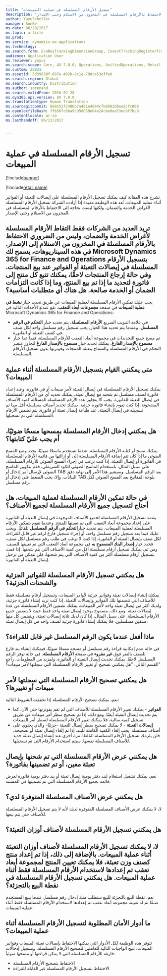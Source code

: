 ```yaml
---
title: "تسجيل الأرقام المسلسلة في عملية المبيعات"
description: "تشرح هذه المقالة كيف يمكنك تسجيل الأرقام المسلسلة على إيصالات التعبئة أو الفواتير أثناء عملية المبيعات. تُعد هذه الوظيفة مفيدة إذا أرادت الشركة تسجيل الأرقام المسلسلة لأغراض الخدمة والضمان، ولكنها ليست بحاجة إلى الاحتفاظ بالأرقام المسلسلة في المخزون من الاستلام وحتى الإصدار."
author: YuyuScheller
manager: AnnBe
ms.date: 06/20/2017
ms.topic: article
ms.prod: 
ms.service: dynamics-ax-applications
ms.technology: 
ms.search.form: EcoResTrackingDimensionGroup, InventTrackingRegisterTrans, SalesEditLines, SalesTable
audience: Application User
ms.reviewer: yuyus
ms.search.scope: Core, AX 7.0.0, Operations, UnifiedOperations, Retail
ms.custom: 28931
ms.assetid: 5d39630f-607e-492b-8c1e-790ca53effa0
ms.search.region: Global
ms.search.industry: Distribution
ms.author: sorenand
ms.search.validFrom: 2016-02-28
ms.dyn365.ops.version: AX 7.0.0
ms.translationtype: Human Translation
ms.sourcegitcommit: 869151f2486b7a481e4694cfb6992d0ee2cfc008
ms.openlocfilehash: ffb567c0ba9c95d059e64e24cbe0ea53ec9f7bc9
ms.contentlocale: ar-sa
ms.lasthandoff: 06/13/2017


---
```


# <a name="register-serial-numbers-in-the-sales-process"></a>تسجيل الأرقام المسلسلة في عملية المبيعات

[!include[banner](../includes/banner.md)]

[!include[retail name](../includes/retail-name.md)]

تشرح هذه المقالة كيف يمكنك تسجيل الأرقام المسلسلة على إيصالات التعبئة أو الفواتير أثناء عملية المبيعات. تُعد هذه الوظيفة مفيدة إذا أرادت الشركة تسجيل الأرقام المسلسلة لأغراض الخدمة والضمان، ولكنها ليست بحاجة إلى الاحتفاظ بالأرقام المسلسلة في المخزون من الاستلام وحتى الإصدار.

تريد العديد من الشركات فقط التقاط الأرقام المسلسلة لأغراض الخدمة والضمان، وليس من الضروري الاحتفاظ بالأرقام المسلسلة في المخزون من الاستلام إلى الإصدار. في هذه السيناريوهات، يسمح لك Microsoft Dynamics 365 for Finance and Operations بتسجيل الأرقام المسلسلة‬ في إيصالات التعبئة أو الفواتير عند بيع المنتجات. وفي حالة إرجاع المنتجات لاحقًا، يمكنك تتبع كل منتج إلى فاتورة لتحديد ما إذا تم بيع المنتج، وما إذا كانت التزامات الضمان أو الخدمة صالحة.
هل هناك أي متطلبات أساسية؟
----------------------------

يجب عليك تمكين الأرقام المسلسلة لعملية المبيعات عن طريق تحديد خيار **نشط في عملية المبيعات‬** في صفحة **مجموعات أبعاد التعقب**. تقع عندئذٍ الأحداث التالية في Microsoft Dynamics 365 for Finance and Operations:
-   في علامة التبويب السريع **الأرقام المسلسلة**، يتم تحديد خيار **التحكم في الرقم المسلسل**. وعندما يتم تحديد هذا الخيار، يجب تسجيل رقم مسلسل واحد لكل صنف في كشف التعبئة أو الفاتورة.
-   تم مسح جميع التحديدات في مجموعة أبعاد التعقب للأرقام المسلسلة، فيما عدا خيار **مسموح بالإصدار الفارغ‬**. يمكنك تحديد خيار **مسموح بالإصدار الفارغ‬** لتجاوز عنصر التحكم في الأرقام المسلسلة والسماح بتعبئة المنتجات وفوترتها بدون تسجيل الأرقام المسلسلة.

## <a name="when-do-i-register-serial-numbers-during-the-sales-process"></a>متى يمكنني القيام بتسجيل الأرقام المسلسلة أثناء عملية المبيعات؟
يمكنك تسجيل الأرقام المسلسلة في إيصال التعبئة لأمر مبيعات أو في فاتورة. وعند إعداد فاتورة لصنف مسلسل تم شحنه مع إيصال تعبئة، يمكنك تحديد أي من الأرقام المسلسلة في إيصال التعبئة للفاتورة. يجب ألا يتجاوز عدد الأرقم المسلسلة المسجَّلة كمية الأصناف المشحونة. إذا كنت تقوم بإنشاء فاتورة جزئية، يمكنك تحديد أصناف مسلسلة أقل مما تم تسجيله في إيصال التعبئة. عند طباعة إيصال تعبئة أو فاتورة، يتم تضمين الأرقام المسلسلة التي تم تسجيلها.

## <a name="can-i-enter-serial-numbers-by-scanning-them-or-do-i-have-to-type-them"></a>هل يمكنني إدخال الأرقام المسلسلة بمسحها مسحًا ضوئيًا، أم يجب عليّ كتابتها؟
يمكنك مسح أو كتابة الأرقام المسلسلة. عندما تستخدم ماسحًا ضوئيًا، يحدد وضع المسح الضوئي ما إذا كان تتم إضافة الأرقام المسلسلة إلى أو إزالتها من قائمة الأرقام المسلسلة في الفاتورة أو إيصال التعبئة. إذا كنت ترغب في إجراء المسح الضوئي للأرقام المسلسلة، على سبيل المثال، باستخدام الماسح الضوئي للكود الشريطي، فقم بتكوين الماسح الضوئي لإرسال أمر إدخال أو TAB بعد الرقم المسلسل. وسيشير هذا الأمر إلى نهاية دفق البيانات. وإلا، يجب الضغط على إدخال أو TAB بلوحة المفاتيح بعد المسح الضوئي لكل رقم مسلسل.

## <a name="if-i-enable-serial-numbers-for-the-sales-process-do-i-have-to-register-all-serial-numbers-for-all-items"></a>في حالة تمكين الأرقام المسلسلة لعملية المبيعات، هل أحتاج لتسجيل جميع الأرقام المسلسلة لجميع الأصناف؟
يعتمد تسجيل الأرقام المسلسلة لجميع الأصناف الموجودة في إيصال التعبئة أو الفاتورة على إعداد مجموعة أبعاد التعقب التي تم تعيينها للمنتج. وعندما تقوم بتمكين الأرقام المسلسلة لعملية المبيعات، يتم تحديد خيار**التحكم في الرقم المسلسل‬** تلقائيًا. ويجب عليك فيما بعد تسجيل رقم مسلسل واحد، أو إجراء تسجيل فارغ لرقم غير قابل للقراءة، لكل صنف بإيصال التعبئة أو الفاتورة. إذا كنت لا ترغب في طلب رقم مسلسل لكل صنف، فحدد خيار **إصدار البنك المسموح به** في مجموعة أبعاد التعقب التي تم تعيينها للصنف. ومن ثم، يمكنك تسجيل أرقام مسلسلة أقل من كمية الأصناف التي يتم شحنها. إذا قمت بتسجيل أرقام مسلسلة أكثر من كمية الأصناف التي يتم شحنها، فلن تتمكن من ترحيل إيصال التعبئة أو الفاتورة.

## <a name="can-i-register-serial-numbers-for-partial-invoices-and-partial-shipments"></a>هل يمكنني تسجيل الأرقام المسلسلة للفواتير الجزئية والشحنات الجزئية؟
يمكنك إنشاء إيصالات تعبئة وفواتير جزئية لأوامر المبيعات، وتسجيل أرقام مسلسلة فقط للأصناف التي تتضمنها تلك الفواتير وإيصالات التعبئة. إذا كنت تريد إنشاء فاتورة جزئية، ولديك أكثر من إيصال تعبئة واحد لأمر المبيعات، يمكنك تضمين الأرقام المسلسلة من عدة إيصالات تعبئة. ومع ذلك، مسموح بوجود إيصال تعبئة واحد فقط حيث لا يتضمن جميع الأرقام المسلسلة. على سبيل المثال، إذا كان لديك ثلاثة إيصالات تعبئة، ويتضمن كل منها صنفين مسلسلين، فلا يمكنك إنشاء فاتورة جزئية لصنف واحد من كل إيصال تعبئة.

## <a name="what-do-i-do-when-a-serial-number-isnt-readable"></a>ماذا أفعل عندما يكون الرقم المسلسل غير قابل للقراءة؟
في حالة عدم إمكانية قراءة رقم مسلسل أو مسحه مسحًا ضوئيًا، فيمكنك إنشاء بند فارغ للصنف بالنقر فوق **غير مقروء** في صفحة **الأرقام المسلسلة**. في حالة توفر الرقم المسلسل لاحقًا، يمكنك تحديث إيصال التعبئة أو الفاتورة. ولمزيد من المعلومات، راجع القسم التالي، "هل يمكنني تصحيح أو تغيير الأرقام المسلسلة التي سجلتها لأمر مبيعات؟"

## <a name="can-i-correct-or-change-the-serial-numbers-that-i-have-registered-for-a-sales-order"></a>هل يمكنني تصحيح الأرقام المسلسلة التي سجلتها لأمر مبيعات أو تغييرها؟
نعم، يمكنك تصحيح الأرقام المسلسلة إذا تحققت الشروط التالية:
-   **الفواتير** - يمكنك تغيير الأرقام المسلسلة للأصناف التي لم تقم بفوترتها حتى الآن. كما يتم تحديث إيصال التعبئة أيضًا. ومع ذلك، إذا تم تصحيح سطر أمر مبيعات عن طريق تسجيل كمية سالبة، فلا يمكنك تغيير الأرقام المسلسلة لسطر أمر المبيعات.
-   **إيصالات التعبئة** - لا يمكنك تصحيح سطر إيصال التعبئة -جزئيًا- والذي يحتوي على أصناف مسلسلة. يجب إلغاء الكمية الكاملة للبند. إذا تم إلغاء إيصال تعبئة أو تصحيحه، فلن يلزمك تسجيل الأرقام المسلسلة المُلغاة مرة أخرى عند إنشاء إيصال تعبئة جديد للأصناف المسلسلة نفسها. سيتم استخدام الأرقام التي تم تسجيلها.

## <a name="can-i-view-the-serial-numbers-that-were-shipped-together-with-a-specific-packing-slip-or-that-were-included-on-an-invoice"></a>هل يمكنني عرض الأرقام المسلسلة التي تم شحنها بإيصال تعبئة معين، أو تم تضمينها بفاتورة؟
نعم، يمكنك تشغيل استعلام لبند دفتر يومية إيصال تعبئة أو بند دفتر يومية فاتورة لعرض قائمة بجميع الأرقام المسلسلة التي تم تضمينها في المستند.

## <a name="can-i-view-the-serialized-items-that-i-have-on-hand"></a>هل يمكنني عرض الأصناف المسلسلة المتوفرة لدي؟
لا، لا يمكنك عرض الأصناف المسلسلة المتوفرة لديك لأنه لا يتم تسجيل الأرقام المسلسلة للأصناف حتى يتم بيعها.

## <a name="can-i-register-serial-numbers-for-catchweight-items"></a>هل يمكنني تسجيل الأرقام المسلسلة لأصناف أوزان التعبئة؟
لا، لا يمكنك تسجيل الأرقام المسلسلة لأصناف أوزان التعبئة أثناء عملية المبيعات. بالإضافة إلى ذلك، إذا تم إعداد منتج كصنف وزن تعبئة، فلا يمكنك تعيين المنتج لمجموعة أبعاد تعقب تم إعدادها لاستخدام الأرقام المسلسلة فقط أثناء عملية المبيعات.
هل يمكنني تسجيل الأرقام المسلسلة في نقطة البيع بالتجزئة؟
------------------------------------------------

نعم، نقطة البيع بالتجزئة للبيع ستطلب منك إدخال رقم مسلسل عندما يبيع المستخدم صنفًا تم له تعيينه مجموعة أبعاد تعقب تم إعدادها لاستخدام الأرقام المسلسلة فقط أثناء عملية المبيعات.

## <a name="what-security-roles-are-required-in-order-to-register-serial-numbers-during-the-sales-process"></a>ما أدوار الأمان المطلوبة لتسجيل الأرقام المسلسلة أثناء عملية المبيعات؟
تتوفر هذه الوظيفة لكل الأدوار التي يمكنها الاحتفاظ بإيصالات تعبئة المبيعات وفواتير المبيعات. تتيح الواجبات التالية للعاملين لتصحيح الأرقام المسلسلة، وتسجيل إدخالات فارغة للأرقام المسلسلة التي لا يمكن قراءتها أو مسحها ضوئياً:
-   الاحتفاظ بتصحيح الأرقام المسلسلة
-   الاحتفاظ بتسجيل الأرقام المسلسلة غير القابلة للقراءة






